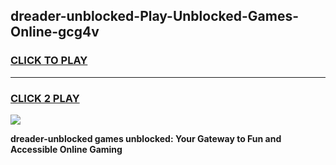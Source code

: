 
## dreader-unblocked-Play-Unblocked-Games-Online-gcg4v
<h3>
<a href="https://premium76.site?title=dreader-unblocked&ref=25A">CLICK TO PLAY</a></h3>
<hr>

<h3>
<a href="https://premium76.site?title=dreader-unblocked&ref=25A">CLICK 2 PLAY</a>
  
</h3>

<a href="https://premium76.site?title=dreader-unblocked&ref=25A"><img src="https://clearcache.store/games.png"></a>


**dreader-unblocked games unblocked: Your Gateway to Fun and Accessible Online Gaming**
